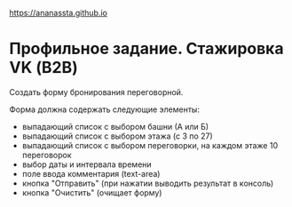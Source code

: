 https://ananassta.github.io

# Профильное задание. Стажировка VK (В2В)

Создать форму бронирования переговорной.

Форма должна содержать следующие элементы: 
 - выпадающий список с выбором башни (А или Б)
 - выпадающий список с выбором этажа (с 3 по 27)
 - выпадающий список с выбором переговорки, на каждом этаже 10 переговорок
 - выбор даты и интервала времени
 - поле ввода комментария (text-area)
 - кнопка "Отправить" (при нажатии выводить результат в консоль)
 - кнопка "Очистить" (очищает форму)
